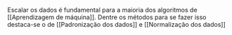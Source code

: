 ---
---

Escalar os dados é fundamental para a maioria dos algoritmos de [[Aprendizagem de máquina]]. Dentre os métodos para se fazer isso destaca-se o de [[Padronização dos dados]] e [[Normalização dos dados]]